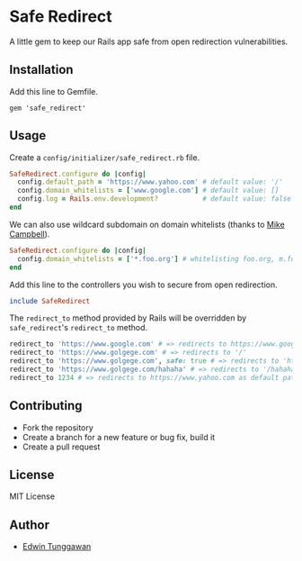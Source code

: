 # Safe Redirect

A little gem to keep our Rails app safe from open redirection vulnerabilities.

## Installation

Add this line to Gemfile.

```
gem 'safe_redirect'
```

##  Usage

Create a `config/initializer/safe_redirect.rb` file.

```rb
SafeRedirect.configure do |config|
  config.default_path = 'https://www.yahoo.com' # default value: '/'
  config.domain_whitelists = ['www.google.com'] # default value: []
  config.log = Rails.env.development?           # default value: false
end
```

We can also use wildcard subdomain on domain whitelists (thanks to [Mike Campbell](https://github.com/mikecmpbll)).

```rb
SafeRedirect.configure do |config|
  config.domain_whitelists = ['*.foo.org'] # whitelisting foo.org, m.foo.org, www.foo.org, ...
end
```

Add this line to the controllers you wish to secure from open redirection.

```rb
include SafeRedirect
```

The `redirect_to` method provided by Rails will be overridden by `safe_redirect`'s `redirect_to` method.

```rb
redirect_to 'https://www.google.com' # => redirects to https://www.google.com
redirect_to 'https://www.golgege.com' # => redirects to '/'
redirect_to 'https://www.golgege.com', safe: true # => redirects to 'https://www.golgege.com'
redirect_to 'https://www.golgege.com/hahaha' # => redirects to '/hahaha'
redirect_to 1234 # => redirects to https://www.yahoo.com as default path
```

## Contributing

- Fork the repository
- Create a branch for a new feature or bug fix, build it
- Create a pull request

## License

MIT License

## Author

- [Edwin Tunggawan](https://github.com/sdsdkkk)
